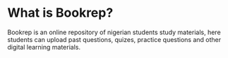 # What is Bookrep?

  Bookrep is an online repository of nigerian students study materials, here students can upload past questions, quizes, practice questions and other digital learning materials.

